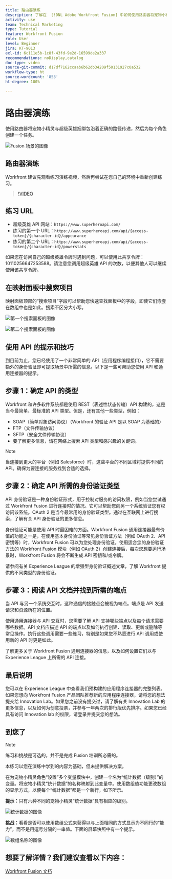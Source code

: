 ```yaml
---
title: 路由器演练
description: 了解在  [!DNL Adobe Workfront Fusion] 中如何使用路由器将宠物小精灵和超级英雄捆绑包沿着正确的路径传递。
activity: use
team: Technical Marketing
type: Tutorial
feature: Workfront Fusion
role: User
level: Beginner
jira: KT-9013
exl-id: 6c111e5b-1c8f-43fd-9e2d-16599de2a337
recommendations: noDisplay,catalog
doc-type: video
source-git-commit: d17df7162ccaab6b62db34209f50131927c0a532
workflow-type: ht
source-wordcount: '853'
ht-degree: 100%

---
```


# 路由器演练

使用路由器将宠物小精灵与超级英雄捆绑包沿着正确的路径传递，然后为每个角色创建一个任务。

![Fusion 场景的图像](assets/universal-connectors-and-routing-2.png)

## 路由器演练

Workfront 建议先观看练习演练视频，然后再尝试在您自己的环境中重新创建练习。

>[!VIDEO](https://video.tv.adobe.com/v/3416569/?quality=12&learn=on&enablevpops&captions=chi_hans)

## 练习 URL

* 超级英雄 API 网站：`https://www.superheroapi.com/`
* 练习的第一个 URL：`https://www.superheroapi.com/api/{access-token}/{character-id}/appearance`
* 练习的第二个 URL：`https://www.superheroapi.com/api/{access-token}/{character-id}/powerstats`

如果您在访问自己的超级英雄令牌时遇到问题，可以使用此共享令牌：10110256647253588。请注意您调用超级英雄 API 的次数，以便其他人可以继续使用该共享令牌。



## 在映射面板中搜索项目

映射面板顶部的“搜索项目”字段可以帮助您快速查找面板中的字段，即使它们嵌套在数组中也是如此。搜索不区分大小写。

![第一个搜索面板的图像](assets/universal-connectors-and-routing-3.png)

![第二个搜索面板的图像](assets/universal-connectors-and-routing-4.png)

## 使用 API 的提示和技巧

到目前为止，您已经使用了一个非常简单的 API（应用程序编程接口），它不需要额外的身份验证即可提取场景中所需的信息。以下是一些可帮助您使用 API 和通用连接器的提示。

## 步骤 1：确定 API 的类型

Workfront 和许多软件系统都是使用 REST（表述性状态传输）API 构建的，这是当今最简单、最标准的 API 类型。但是，还有其他一些类型，例如：

* SOAP（简单对象访问协议）（Workfront 的验证 API 是以 SOAP 为基础的）
* FTP（文件传输协议）
* SFTP（安全文件传输协议）
* 要了解更多信息，请在网络上搜索 API 类型和感兴趣的关键词。

>[!NOTE]
>
>当连接到更大的平台（例如 Salesforce）时，这些平台的不同区域将提供不同的 API。确保为要连接的服务找到合适的选择。

## 步骤 2：确定 API 所需的身份验证类型

API 身份验证是一种身份验证形式，用于控制对服务的访问权限，例如当您尝试通过 Workfront Fusion 进行连接时的情况。它可以帮助您向另一个系统验证您有权访问该系统。OAuth 2 是当今最常用的身份验证类型。通过在互联网上进行搜索，了解有关 API 身份验证的更多信息。

身份验证可能是使用 API 时最困难的方面。Workfront Fusion 通用连接器最有价值的功能之一是，在使用基本身份验证等常见身份验证方法（例如 OAuth 2、API 密钥等）时，Workfront Fusion 可以为您处理身份验证。使用适合您的身份验证方法的 Workfront Fusion 模块（例如 OAuth 2）创建连接后，每次您想要运行场景时，Workfront Fusion 将会不断生成 API 密钥和/或令牌。

请参阅有关 Experience League 的增强型身份验证概述文章，了解 Workfront 提供的不同类型的身份验证。

## 步骤 3：阅读 API 文档并找到所需的端点

当 API 与另一个系统交互时，这种通信的接触点会被视为端点。端点是 API 发送请求和资源所在的位置。

使用通用连接器与 API 交互时，您需要了解 API 支持哪些端点以及每个请求需要哪些数据。API 文档应描述 API 的端点以及如何执行创建、读取、更新或删除等常见操作。执行这些调用需要一些练习，特别是如果您不熟悉进行 API 调用或使用新的 API 时更是如此。

了解更多关于 Workfront Fusion 通用连接器的信息，以及如何设置它们以与 Experience League 上所需的 API 连接。

## 最后说明

您可以在 Experience League 中查看我们预构建的应用程序连接器的完整列表。如果您想向 Workfront Fusion 产品团队推荐新的应用程序连接器，请将您的想法提交给 Innovation Lab。如果您之前没有提交过，请了解有关 Innovation Lab 的更多信息，以及如何为创意投票，并参与一年两次的排行版优先排序。如果您已经具有访问 Innovation lab 的权限，请登录并提交您的想法。

## 到您了

>[!NOTE]
>
>练习和挑战是可选的，并不是完成 Fusion 培训所必需的。

本练习以您在演练中学到的内容为基础，但未提供解决方案。

在为宠物小精灵角色“设置”多个变量模块中，创建一个名为“统计数据（级别）”的变量。将宠物小精灵“统计数据”的名称映射到此变量中。使用数组值功能更改数组的显示方式，以便每个“统计数据”都是一个新行，如下所示。

**提示：**&#x200B;只有六种不同的宠物小精灵“统计数据”具有相应的级别。

![统计数据的图像](assets/universal-connectors-and-routing-5.png)

**挑战：**&#x200B;看看是否可以使用数组公式来获得以与上面相同的方式显示为不同行的“能力”，而不是用逗号分隔的一串值。下面的屏幕快照中有一个提示。

![数组名称的图像](assets/universal-connectors-and-routing-6.png)

## 想要了解详情？我们建议查看以下内容：

[Workfront Fusion 文档](https://experienceleague.adobe.com/docs/workfront/using/adobe-workfront-fusion/workfront-fusion-2.html?lang=zh-Hans)
